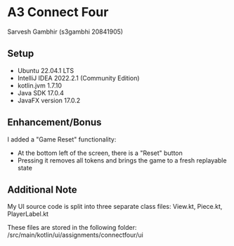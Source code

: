 # A3 Connect Four

Sarvesh Gambhir (s3gambhi 20841905)

## Setup
* Ubuntu 22.04.1 LTS
* IntelliJ IDEA 2022.2.1 (Community Edition)
* kotlin.jvm 1.7.10
* Java SDK 17.0.4
* JavaFX version 17.0.2

## Enhancement/Bonus
I added a "Game Reset" functionality:
- At the bottom left of the screen, there is a "Reset" button
- Pressing it removes all tokens and brings the game to a fresh replayable state


## Additional Note
My UI source code is split into three separate class files: View.kt, Piece.kt, PlayerLabel.kt

These files are stored in the following folder: /src/main/kotlin/ui/assignments/connectfour/ui

